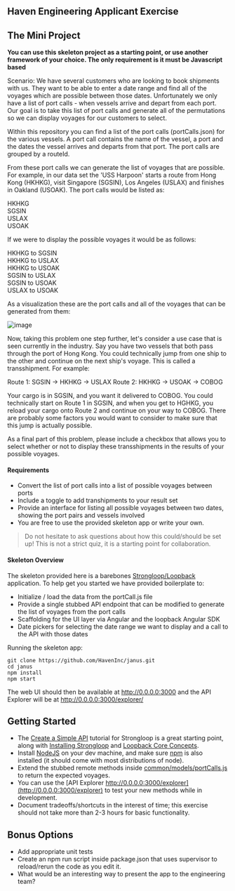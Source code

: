 ## Haven Engineering Applicant Exercise

## The Mini Project
**You can use this skeleton project as a starting point, or use another framework of your choice. The only requirement is it must be Javascript based**

Scenario:  We have several customers who are looking to book shipments with us.  They want to be able to enter a date range and find all of the voyages which are possible between those dates.  Unfortunately we only have a list of port calls - when vessels arrive and depart from each port.  Our goal is to take this list of port calls and generate all of the permutations so we can display voyages for our customers to select.

Within this repository you can find a list of the port calls (portCalls.json) for the various vessels.  A port call contains the name of the vessel, a port and the dates the vessel arrives and departs from that port.  The port calls are grouped by a routeId.  

From these port calls we can generate the list of voyages that are possible.  For example, in our data set the 'USS Harpoon' starts a route from Hong Kong (HKHKG), visit Singapore (SGSIN), Los Angeles (USLAX) and finishes in Oakland (USOAK).  The port calls would be listed as:

HKHKG  
SGSIN  
USLAX  
USOAK  

If we were to display the possible voyages it would be as follows:


HKHKG to SGSIN  
HKHKG to USLAX  
HKHKG to USOAK  
SGSIN to USLAX  
SGSIN to USOAK  
USLAX to USOAK

As a visualization these are the port calls and all of the voyages that can be generated from them:

![image](Permutations.png)

Now, taking this problem one step further, let's consider a use case that is seen currently in the industry. 
Say you have two vessels that both pass through the port of Hong Kong. You could technically jump from one ship to the other and continue on the next ship's voyage. This is called a transshipment. For example:

Route 1: SGSIN -> HKHKG -> USLAX
Route 2: HKHKG -> USOAK -> COBOG

Your cargo is in SGSIN, and you want it delivered to COBOG. You could technically start on Route 1 in SGSIN, and when you get to HGHKG, you reload your cargo onto Route 2 and continue on your way to COBOG. There are probably some factors you would want to consider to make sure that this jump is actually possible. 

As a final part of this problem, please include a checkbox that allows you to select whether or not to display these transshipments in the results of your possible voyages. 

#### Requirements

- Convert the list of port calls into a list of possible voyages between ports
- Include a toggle to add transhipments to your result set
- Provide an interface for listing all possible voyages between two dates, showing the port pairs and vessels involved
- You are free to use the provided skeleton app or write your own.

> Do not hesitate to ask questions about how this could/should be set up! This is not a strict quiz, it is a starting point for collaboration.

#### Skeleton Overview
The skeleton provided here is a barebones [Strongloop/Loopback](https://docs.strongloop.com/display/public/LB/Getting+started+with+LoopBack) application. To help get you started we have provided boilerplate to:

- Initialize / load the data from the portCall.js file
- Provide a single stubbed API endpoint that can be modified to generate the list of voyages from the port calls
- Scaffolding for the UI layer via Angular and the loopback Angular SDK
- Date pickers for selecting the date range we want to display and a call to the API with those dates

Running the skeleton app:

    git clone https://github.com/HavenInc/janus.git
    cd janus
    npm install
    npm start
    
The web UI should then be available at http://0.0.0.0:3000 and the API Explorer will be at http://0.0.0.0:3000/explorer/

## Getting Started
- The [Create a Simple API](https://docs.strongloop.com/display/public/LB/Create+a+simple+API) tutorial for Strongloop is a great starting point, along with [Installing Strongloop](https://docs.strongloop.com/display/public/LB/Installing+StrongLoop) and [Loopback Core Concepts](https://docs.strongloop.com/display/public/LB/LoopBack+core+concepts).
- Install [NodeJS](https://nodejs.org) on your dev machine, and make sure [npm](https://www.npmjs.com/) is also installed (it should come with most distributions of node).
- Extend the stubbed remote methods inside [common/models/portCalls.js](https://github.com/HavenInc/bacchus/blob/master/common/models/portCall.js) to return the expected voyages.
- You can use the [API Explorer http://0.0.0.0:3000/explorer](http://0.0.0.0:3000/explorer) to test your new methods while in development.
- Document tradeoffs/shortcuts in the interest of time; this exercise should not take more than 2-3 hours for basic functionality.


## Bonus Options
- Add appropriate unit tests
- Create an npm run script inside package.json that uses supervisor to reload/rerun the code as you edit it.
- What would be an interesting way to present the app to the engineering team?
